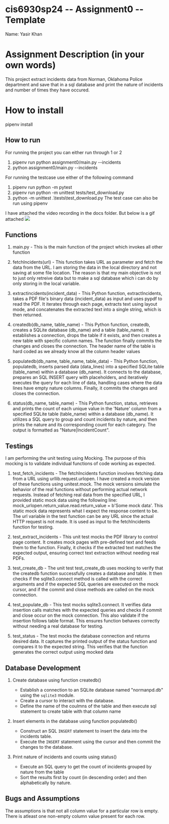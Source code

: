 # cis6930sp24 -- Assignment0 -- Template

Name: Yasir Khan

# Assignment Description (in your own words)
This project extract incidents data from Norman, Oklahoma Police department and save that in a sql database and print the nature of incidents and number of times they have occured.

# How to install
pipenv install

## How to run
For running the project you can either run through 1 or 2
1) pipenv run python assignment0/main.py --incidents <url>
2) python assignment0/main.py --incidents <url>

For running the testcase use either of the following command
1) pipenv run python -m pytest
2) pipenv run python -m unittest tests/test_download.py
3) python -m unittest .\tests\test_download.py
The test case can also be run using pipenv

I have attached the video recording in the docs folder. But below is a gif attached
![](docs/Recording%202024-02-08%20235815.mp4.gif)


## Functions
1)  main.py - This is the main function of the project which invokes all other function

2) fetchIncidents(url) - This function takes URL as parameter and fetch the data from the URL. I am storing the data in the local directory and not saving at some file location. The reason is that my main objective is not to just only retreive data but to make a sql database which i can do by only storing in the local variable.

3) extractincidents(incident_data) - This Python function, extractIncidents, takes a PDF file's binary data (incident_data) as input and uses pypdf to read the PDF. It iterates through each page, extracts text using layout mode, and concatenates the extracted text into a single string, which is then returned.

4) createdb(db_name, table_name) - This Python function, createdb, creates a SQLite database (db_name) and a table (table_name). It establishes a connection, drops the table if it exists, and then creates a new table with specific column names. The function finally commits the changes and closes the connection. The header name of the table is hard coded as we already know all the column header values

5) populatedb(db_name, table_name, table_data) - This Python function, populatedb, inserts parsed data (data_lines) into a specified SQLite table (table_name) within a database (db_name). It connects to the database, prepares an SQL INSERT query with placeholders, and iteratively executes the query for each line of data, handling cases where the data lines have empty nature columns. Finally, it commits the changes and closes the connection.

6) status(db_name, table_name) - This Python function, status, retrieves and prints the count of each unique value in the 'Nature' column from a specified SQLite table (table_name) within a database (db_name). It utilizes a SQL query to group and count incidents by nature, and then prints the nature and its corresponding count for each category. The output is formatted as "Nature|IncidentCount".

## Testings
I am performing the unit testing using Mocking. The purpose of this mocking is to validate individual functions of code working as expected.

1) test_fetch_incidents - The fetchIncidents function involves fetching data from a URL using urllib.request.urlopen. I have created a mock version of these functions using unitest.mock. The mock versions simulate the behavior of the real functions without performing actual network requests. Instead of fetching real data from the specified URL, I provided static mock data using the following line: mock_urlopen.return_value.read.return_value = b'Some mock data'. This static mock data represents what I expect the response content to be. The url variable in the test function can be any URL since the actual HTTP request is not made. It is used as input to the fetchIncidents function for testing.

2) test_extract_incidents - This unit test mocks the PDF library to control page content. It creates mock pages with pre-defined text and feeds them to the function. Finally, it checks if the extracted text matches the expected output, ensuring correct text extraction without needing real PDFs.

3) test_create_db - The unit test test_create_db uses mocking to verify that the createdb function successfully creates a database and table. It then checks if the sqlite3.connect method is called with the correct arguments and if the expected SQL queries are executed on the mock cursor, and if the commit and close methods are called on the mock connection.

4) test_populate_db - This test mocks sqlite3.connect. It verifies data insertion calls matches with the expected queries and checks if commit and close occur on the mock connection. This also validate if the insertion follows table format. This ensures function behaves correctly without needing a real database for testing.

5) test_status - The test mocks the database connection and returns desired data. It captures the printed output of the status function and compares it to the expected string. This verifies that the function generates the correct output using mocked data 

## Database Development
1) Create database using function createdb() 
    - Establish a connection to an SQLite database named "normanpd.db" using the `sqlite3` module.
    - Create a cursor to interact with the database.
    - Define the name of the coulmns of the table and then execute sql statement to create table with that column name

2) Insert elements in the database using function populatedb()
    - Construct an SQL `INSERT` statement to insert the data into the incidents table.
    - Execute the `INSERT` statement using the cursor and then commit the changes to the database.

3) Print nature of incidents and counts using status()
    - Execute an SQL query to get the count of incidents grouped by nature from the table
    - Sort the results first by count (in descending order) and then alphabetically by nature.

## Bugs and Assumptions
The assumptions is that not all column value for a particular row is empty. There is atleast one non-empty column value present for each row.
